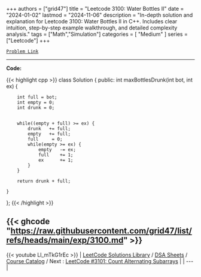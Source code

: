 
+++
authors = ["grid47"]
title = "Leetcode 3100: Water Bottles II"
date = "2024-01-02"
lastmod = "2024-11-06"
description = "In-depth solution and explanation for Leetcode 3100: Water Bottles II in C++. Includes clear intuition, step-by-step example walkthrough, and detailed complexity analysis."
tags = ["Math","Simulation"]
categories = [
    "Medium"
]
series = ["Leetcode"]
+++



[`Problem Link`](https://leetcode.com/problems/water-bottles-ii/description/)

---
**Code:**

{{< highlight cpp >}}
class Solution {
public:
    int maxBottlesDrunk(int bot, int ex) {
        
        int full = bot;
        int empty = 0;
        int drunk = 0;
        
        
        while((empty + full) >= ex) {
            drunk   += full;
            empty   += full;
            full     = 0;
            while(empty >= ex) {
                empty   -= ex;
                full    += 1;
                ex      += 1;                
            }
        }
        
        return drunk + full;
        
    }
};
{{< /highlight >}}

{{< ghcode "https://raw.githubusercontent.com/grid47/list/refs/heads/main/exp/3100.md" >}}
---
{{< youtube Ll_mTkG1rEc >}}
| [LeetCode Solutions Library](https://grid47.xyz/leetcode/) / [DSA Sheets](https://grid47.xyz/sheets/) / [Course Catalog](https://grid47.xyz/courses/) / Next : [LeetCode #3101: Count Alternating Subarrays](https://grid47.xyz/posts/leetcode-3101-count-alternating-subarrays-solution/) |
| --- |
